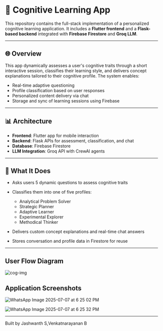 # 🧠 Cognitive Learning App

This repository contains the full-stack implementation of a personalized cognitive learning application. It includes a **Flutter frontend** and a **Flask-based backend** integrated with **Firebase Firestore** and **Groq LLM**.

---

## 🌐 Overview

This app dynamically assesses a user's cognitive traits through a short interactive session, classifies their learning style, and delivers concept explanations tailored to their cognitive profile. The system enables:

* Real-time adaptive questioning
* Profile classification based on user responses
* Personalized content delivery via chat
* Storage and sync of learning sessions using Firebase

---

## 📊 Architecture

* **Frontend**: Flutter app for mobile interaction
* **Backend**: Flask APIs for assessment, classification, and chat
* **Database**: Firebase Firestore
* **LLM Integration**: Groq API with CrewAI agents

---


## 🧠 What It Does

* Asks users 5 dynamic questions to assess cognitive traits
* Classifies them into one of five profiles:

  * Analytical Problem Solver
  * Strategic Planner
  * Adaptive Learner
  * Experimental Explorer
  * Methodical Thinker
* Delivers custom concept explanations and real-time chat answers
* Stores conversation and profile data in Firestore for reuse

---


## User Flow Diagram

![cog-img](https://github.com/user-attachments/assets/74095ba9-04f6-4858-b696-8fc8e5fccb19)


## Application Screenshots

![WhatsApp Image 2025-07-07 at 6 25 02 PM](https://github.com/user-attachments/assets/b19fac04-0c69-4aa9-8c3b-ede3a73e9f76)

![WhatsApp Image 2025-07-07 at 6 25 32 PM](https://github.com/user-attachments/assets/47c4547d-f9de-439c-875d-8d46d298312e)


---

Built by Jashwanth S,Venkatnarayanan B
